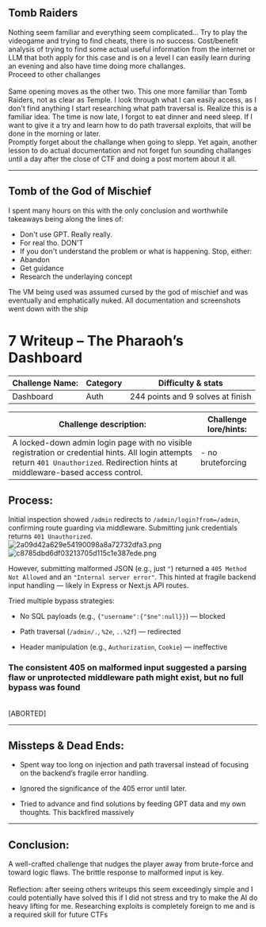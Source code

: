 ## **Tomb Raiders**

  
Nothing seem familiar and everything seem complicated... Try to play the videogame and trying to find cheats, there is no success. Cost/benefit analysis of trying to find some actual useful information from the internet or LLM that both apply for this case and is on a level I can easily learn during an evening and also have time doing more challanges.  
Proceed to other challanges  
<br/>Same opening moves as the other two. This one more familiar than Tomb Raiders, not as clear as Temple. I look through what I can easily access, as I don't find anything I start researching what path traversal is. Realize this is a familiar idea. The time is now late, I forgot to eat dinner and need sleep. If I want to give it a try and learn how to do path traversal exploits, that will be done in the morning or later.  
Promptly forget about the challange when going to slepp. Yet again, another lesson to do actual documentation and not forget fun sounding challanges until a day after the close of CTF and doing a post mortem about it all.

* * *

## **Tomb of the God of Mischief**

  
I spent many hours on this with the only conclusion and worthwhile takeaways being along the lines of:

- Don't use GPT. Really really.
- For real tho. DON'T
- If you don't understand the problem or what is happening. Stop, either:
- Abandon
- Get guidance
- Research the underlaying concept

The VM being used was assumed cursed by the god of mischief and was eventually and emphatically nuked. All documentation and screenshots went down with the ship

# 7 Writeup – The Pharaoh’s Dashboard

| Challenge Name: | Category | Difficulty & stats |
| --- | --- | --- |
| Dashboard | Auth | 244 points and 9 solves at finish |

| Challenge description: | Challenge lore/hints: |
| --- | --- |
| A locked-down admin login page with no visible registration or credential hints. All login attempts return `401 Unauthorized`. Redirection hints at middleware-based access control. | \- no bruteforcing |

## Process:

Initial inspection showed `/admin` redirects to `/admin/login?from=/admin`, confirming route guarding via middleware. Submitting junk credentials returns `401 Unauthorized`.  
![2a09d42a629e54190098a8a72732dfa3.png](../_resources/2a09d42a629e54190098a8a72732dfa3.png)![c8785dbd6df03213705d115c1e387ede.png](../_resources/c8785dbd6df03213705d115c1e387ede.png)

However, submitting malformed JSON (e.g., just `"`) returned a `405 Method Not Allowed` and an `"Internal server error"`. This hinted at fragile backend input handling — likely in Express or Next.js API routes.

Tried multiple bypass strategies:

- No SQL payloads (e.g., `{"username":{"$ne":null}}`) — blocked
    
- Path traversal (`/admin/.`, `%2e`, `..%2f`) — redirected
    
- Header manipulation (e.g., `Authorization`, `Cookie`) — ineffective
    

### The consistent 405 on malformed input suggested a parsing flaw or unprotected middleware path might exist, but no full bypass was found   
<br/>\[ABORTED\]

* * *

## Missteps & Dead Ends:

- Spent way too long on injection and path traversal instead of focusing on the backend’s fragile error handling.
    
- Ignored the significance of the 405 error until later.
    
- Tried to advance and find solutions by feeding GPT data and my own thoughts. This backfired massively
    

* * *

## Conclusion:

A well-crafted challenge that nudges the player away from brute-force and toward logic flaws. The brittle response to malformed input is key.   
<br/>Reflection: after seeing others writeups this seem exceedingly simple and I could potentially have solved this if I did not stress and try to make the AI do heavy lifting for me. Researching exploits is completely foreign to me and is a required skill for future CTFs

&nbsp;